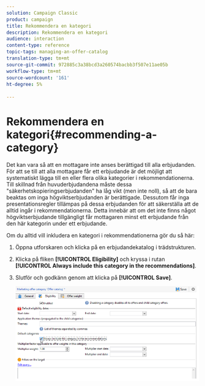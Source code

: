 ```yaml
---
solution: Campaign Classic
product: campaign
title: Rekommendera en kategori
description: Rekommendera en kategori
audience: interaction
content-type: reference
topic-tags: managing-an-offer-catalog
translation-type: tm+mt
source-git-commit: 972885c3a38bcd3a260574bacbb3f507e11ae05b
workflow-type: tm+mt
source-wordcount: '161'
ht-degree: 5%

---
```



# Rekommendera en kategori{#recommending-a-category}

Det kan vara så att en mottagare inte anses berättigad till alla erbjudanden. För att se till att alla mottagare får ett erbjudande är det möjligt att systematiskt lägga till en eller flera olika kategorier i rekommendationerna. Till skillnad från huvuderbjudandena måste dessa &quot;säkerhetskopieringserbjudanden&quot; ha låg vikt (men inte noll), så att de bara beaktas om inga högviktserbjudanden är berättigade. Dessutom får inga presentationsregler tillämpas på dessa erbjudanden för att säkerställa att de alltid ingår i rekommendationerna. Detta innebär att om det inte finns något högviktserbjudande tillgängligt får mottagaren minst ett erbjudande från den här kategorin under ett erbjudande.

Om du alltid vill inkludera en kategori i rekommendationerna gör du så här:

1. Öppna utforskaren och klicka på en erbjudandekatalog i trädstrukturen.
1. Klicka på fliken **[!UICONTROL Eligibility]** och kryssa i rutan **[!UICONTROL Always include this category in the recommendations]**.
1. Slutför och godkänn genom att klicka på **[!UICONTROL Save]**.

   ![](assets/offer_cat_default_001.png)

